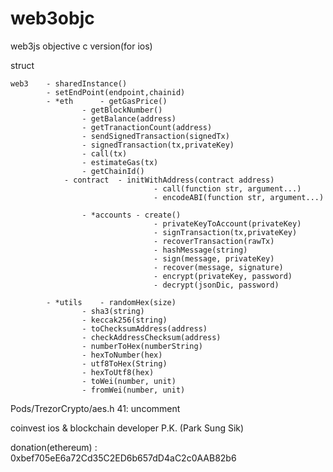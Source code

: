 # web3objc
web3js objective c version(for ios)


struct	
			
		          
	web3  	- sharedInstance()		
      		- setEndPoint(endpoint,chainid)
      		- *eth		- getGasPrice()	
		          	- getBlockNumber()	
		          	- getBalance(address)	
		          	- getTranactionCount(address)	
		          	- sendSignedTransaction(signedTx)	
		          	- signedTransaction(tx,privateKey)	
		          	- call(tx)	
		          	- estimateGas(tx)	
		          	- getChainId()
			  	- contract	- initWithAddress(contract address)
			                    	- call(function str, argument...)
			                    	- encodeABI(function str, argument...)
			
		          	- *accounts	- create()
			                    	- privateKeyToAccount(privateKey)
			                    	- signTransaction(tx,privateKey)
			                    	- recoverTransaction(rawTx)
			                    	- hashMessage(string)
			                    	- sign(message, privateKey)
			                    	- recover(message, signature)
			                    	- encrypt(privateKey, password)
			                    	- decrypt(jsonDic, password) 
			
	    	- *utils	- randomHex(size)	
		           	- sha3(string)	
		           	- keccak256(string)	
		           	- toChecksumAddress(address)	
		           	- checkAddressChecksum(address)	
		           	- numberToHex(numberString)	
		           	- hexToNumber(hex)	
		           	- utf8ToHex(String)	
		           	- hexToUtf8(hex)	
		           	- toWei(number, unit)	
		           	- fromWei(number, unit)	
    
Pods/TrezorCrypto/aes.h 41: uncomment

coinvest ios & blockchain developer P.K. (Park Sung Sik)



donation(ethereum) : 0xbef705eE6a72Cd35C2ED6b657dD4aC2c0AAB82b6
